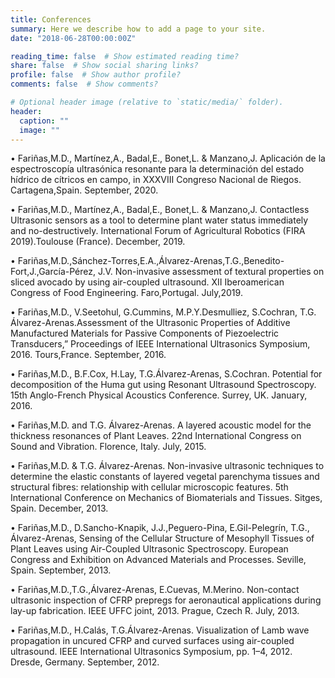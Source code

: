 ```yaml
---
title: Conferences
summary: Here we describe how to add a page to your site.
date: "2018-06-28T00:00:00Z"

reading_time: false  # Show estimated reading time?
share: false  # Show social sharing links?
profile: false  # Show author profile?
comments: false  # Show comments?

# Optional header image (relative to `static/media/` folder).
header:
  caption: ""
  image: ""
---
```


&bull; Fariñas,M.D., Martínez,A., Badal,E., Bonet,L. & Manzano,J. Aplicación de la espectroscopía ultrasónica resonante para la determinación del estado hídrico de cítricos en campo, in XXXVIII Congreso Nacional de Riegos. Cartagena,Spain. September, 2020.

&bull; Fariñas,M.D., Martínez,A., Badal,E., Bonet,L. & Manzano,J. Contactless Ultrasonic sensors as a tool to determine plant water status immediately and no-destructively. International Forum of Agricultural Robotics (FIRA 2019).Toulouse (France). December, 2019.

&bull; Fariñas,M.D.,Sánchez-Torres,E.A.,Álvarez-Arenas,T.G.,Benedito-Fort,J.,García-Pérez, J.V. Non-invasive assessment of textural properties on sliced avocado by using air-coupled ultrasound. XII Iberoamerican Congress of Food Engineering. Faro,Portugal. July,2019.

&bull; Fariñas,M.D., V.Seetohul, G.Cummins, M.P.Y.Desmulliez, S.Cochran, T.G. Álvarez-Arenas.Assessment of the Ultrasonic Properties of Additive Manufactured Materials for Passive Components of Piezoelectric Transducers,” Proceedings of IEEE International Ultrasonics Symposium, 2016. Tours,France. September, 2016.

&bull; Fariñas,M.D., B.F.Cox, H.Lay, T.G.Álvarez-Arenas, S.Cochran. Potential for decomposition of the Huma gut using Resonant Ultrasound Spectroscopy. 15th Anglo-French Physical Acoustics Conference. Surrey, UK. January, 2016.

&bull; Fariñas,M.D. and T.G. Álvarez-Arenas. A layered acoustic model for the thickness resonances of Plant Leaves. 22nd International Congress on Sound and Vibration. Florence, Italy. July, 2015.

&bull; Fariñas,M.D. & T.G. Álvarez-Arenas. Non-invasive ultrasonic techniques to determine the elastic constants of layered vegetal parenchyma tissues and structural fibres: relationship with cellular microscopic features. 5th International Conference on Mechanics of Biomaterials and Tissues. Sitges, Spain. December, 2013.

&bull; Fariñas,M.D., D.Sancho-Knapik, J.J.,Peguero-Pina, E.Gil-Pelegrín, T.G., Álvarez-Arenas, Sensing of the Cellular Structure of Mesophyll Tissues of Plant Leaves using Air-Coupled Ultrasonic Spectroscopy. European Congress and Exhibition on Advanced Materials and Processes. Seville, Spain. September, 2013.

&bull; Fariñas,M.D.,T.G.,Álvarez-Arenas, E.Cuevas, M.Merino. Non-contact ultrasonic inspection of CFRP prepregs for aeronautical applications during lay-up fabrication. IEEE UFFC joint, 2013. Prague, Czech R. July, 2013.

&bull; Fariñas,M.D., H.Calás, T.G.Álvarez-Arenas. Visualization of Lamb wave propagation in uncured CFRP and curved surfaces using air-coupled ultrasound. IEEE International Ultrasonics Symposium, pp. 1–4, 2012. Dresde, Germany. September, 2012.
